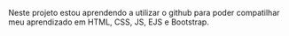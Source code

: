 Neste projeto estou aprendendo a utilizar o github para poder compatilhar meu aprendizado em HTML, CSS, JS, EJS e Bootstrap.
